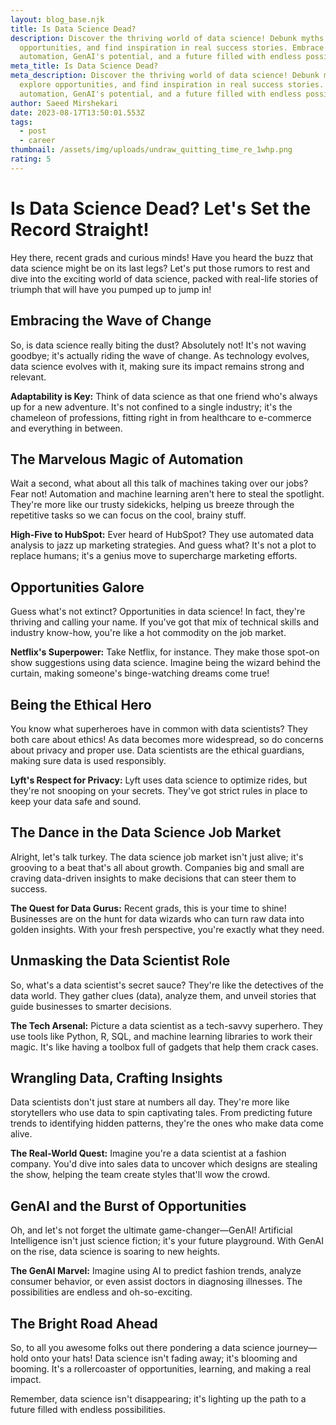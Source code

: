 ```yaml
---
layout: blog_base.njk
title: Is Data Science Dead?
description: Discover the thriving world of data science! Debunk myths, explore
  opportunities, and find inspiration in real success stories. Embrace
  automation, GenAI's potential, and a future filled with endless possibilities.
meta_title: Is Data Science Dead?
meta_description: Discover the thriving world of data science! Debunk myths,
  explore opportunities, and find inspiration in real success stories. Embrace
  automation, GenAI's potential, and a future filled with endless possibilities.
author: Saeed Mirshekari
date: 2023-08-17T13:50:01.553Z
tags:
  - post
  - career
thumbnail: /assets/img/uploads/undraw_quitting_time_re_1whp.png
rating: 5
---
```

# Is Data Science Dead? Let's Set the Record Straight!

Hey there, recent grads and curious minds! Have you heard the buzz that data science might be on its last legs? Let's put those rumors to rest and dive into the exciting world of data science, packed with real-life stories of triumph that will have you pumped up to jump in!

## Embracing the Wave of Change

So, is data science really biting the dust? Absolutely not! It's not waving goodbye; it's actually riding the wave of change. As technology evolves, data science evolves with it, making sure its impact remains strong and relevant.

**Adaptability is Key:** Think of data science as that one friend who's always up for a new adventure. It's not confined to a single industry; it's the chameleon of professions, fitting right in from healthcare to e-commerce and everything in between.

## The Marvelous Magic of Automation

Wait a second, what about all this talk of machines taking over our jobs? Fear not! Automation and machine learning aren't here to steal the spotlight. They're more like our trusty sidekicks, helping us breeze through the repetitive tasks so we can focus on the cool, brainy stuff.

**High-Five to HubSpot:** Ever heard of HubSpot? They use automated data analysis to jazz up marketing strategies. And guess what? It's not a plot to replace humans; it's a genius move to supercharge marketing efforts.

## Opportunities Galore

Guess what's not extinct? Opportunities in data science! In fact, they're thriving and calling your name. If you've got that mix of technical skills and industry know-how, you're like a hot commodity on the job market.

**Netflix's Superpower:** Take Netflix, for instance. They make those spot-on show suggestions using data science. Imagine being the wizard behind the curtain, making someone's binge-watching dreams come true!

## Being the Ethical Hero

You know what superheroes have in common with data scientists? They both care about ethics! As data becomes more widespread, so do concerns about privacy and proper use. Data scientists are the ethical guardians, making sure data is used responsibly.

**Lyft's Respect for Privacy:** Lyft uses data science to optimize rides, but they're not snooping on your secrets. They've got strict rules in place to keep your data safe and sound.

## The Dance in the Data Science Job Market

Alright, let's talk turkey. The data science job market isn't just alive; it's grooving to a beat that's all about growth. Companies big and small are craving data-driven insights to make decisions that can steer them to success.

**The Quest for Data Gurus:** Recent grads, this is your time to shine! Businesses are on the hunt for data wizards who can turn raw data into golden insights. With your fresh perspective, you're exactly what they need.

## Unmasking the Data Scientist Role

So, what's a data scientist's secret sauce? They're like the detectives of the data world. They gather clues (data), analyze them, and unveil stories that guide businesses to smarter decisions.

**The Tech Arsenal:** Picture a data scientist as a tech-savvy superhero. They use tools like Python, R, SQL, and machine learning libraries to work their magic. It's like having a toolbox full of gadgets that help them crack cases.

## Wrangling Data, Crafting Insights

Data scientists don't just stare at numbers all day. They're more like storytellers who use data to spin captivating tales. From predicting future trends to identifying hidden patterns, they're the ones who make data come alive.

**The Real-World Quest:** Imagine you're a data scientist at a fashion company. You'd dive into sales data to uncover which designs are stealing the show, helping the team create styles that'll wow the crowd.

## GenAI and the Burst of Opportunities

Oh, and let's not forget the ultimate game-changer—GenAI! Artificial Intelligence isn't just science fiction; it's your future playground. With GenAI on the rise, data science is soaring to new heights. 

**The GenAI Marvel:** Imagine using AI to predict fashion trends, analyze consumer behavior, or even assist doctors in diagnosing illnesses. The possibilities are endless and oh-so-exciting.

## The Bright Road Ahead

So, to all you awesome folks out there pondering a data science journey—hold onto your hats! Data science isn't fading away; it's blooming and booming. It's a rollercoaster of opportunities, learning, and making a real impact.

Remember, data science isn't disappearing; it's lighting up the path to a future filled with endless possibilities.


